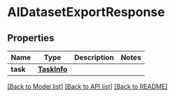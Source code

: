 # AIDatasetExportResponse

## Properties

Name | Type | Description | Notes
------------ | ------------- | ------------- | -------------
**task** | [**TaskInfo**](TaskInfo.md) |  | 

[[Back to Model list]](../README.md#documentation-for-models) [[Back to API list]](../README.md#documentation-for-api-endpoints) [[Back to README]](../README.md)


